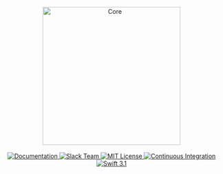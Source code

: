 <p align="center">
    <img src="https://cloud.githubusercontent.com/assets/1342803/24859350/7065f420-1df0-11e7-9796-577b04d6b35b.png" width="320" alt="Core">
    <br>
    <br>
    <a href="https://docs.vapor.codes/2.0/core/package/">
        <img src="http://img.shields.io/badge/read_the-docs-92A8D1.svg" alt="Documentation">
    </a>
    <a href="http://vapor.team">
        <img src="http://vapor.team/badge.svg" alt="Slack Team">
    </a>
    <a href="LICENSE">
        <img src="http://img.shields.io/badge/license-MIT-brightgreen.svg" alt="MIT License">
    </a>
    <a href="https://circleci.com/gh/vapor/core">
        <img src="https://circleci.com/gh/vapor/core.svg?style=shield" alt="Continuous Integration">
    </a>
    <a href="https://swift.org">
        <img src="http://img.shields.io/badge/swift-3.1-brightgreen.svg" alt="Swift 3.1">
    </a>
</p>
